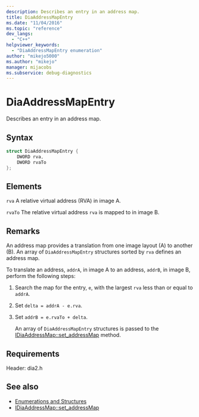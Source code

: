 ```yaml
---
description: Describes an entry in an address map.
title: DiaAddressMapEntry
ms.date: "11/04/2016"
ms.topic: "reference"
dev_langs:
  - "C++"
helpviewer_keywords:
  - "DiaAddressMapEntry enumeration"
author: "mikejo5000"
ms.author: "mikejo"
manager: mijacobs
ms.subservice: debug-diagnostics
---
```


# DiaAddressMapEntry

Describes an entry in an address map.

## Syntax

```c++
struct DiaAddressMapEntry {
    DWORD rva,
    DWORD rvaTo
};
```

## Elements

`rva`
A relative virtual address (RVA) in image A.

`rvaTo`
The relative virtual address `rva` is mapped to in image B.

## Remarks

An address map provides a translation from one image layout (A) to another (B). An array of `DiaAddressMapEntry` structures sorted by `rva` defines an address map.

To translate an address, `addrA`, in image A to an address, `addrB`, in image B, perform the following steps:

1. Search the map for the entry, `e`, with the largest `rva` less than or equal to `addrA`.

2. Set `delta = addrA - e.rva`.

3. Set `addrB = e.rvaTo + delta`.

    An array of `DiaAddressMapEntry` structures is passed to the [IDiaAddressMap::set_addressMap](../../debugger/debug-interface-access/idiaaddressmap-set-addressmap.md) method.

## Requirements

Header: dia2.h

## See also

- [Enumerations and Structures](../../debugger/debug-interface-access/enumerations-and-structures.md)
- [IDiaAddressMap::set_addressMap](../../debugger/debug-interface-access/idiaaddressmap-set-addressmap.md)
